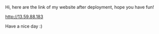 Hi, here are the link of my website after deployment, hope you have fun!

http://13.59.88.183

Have a nice day :)

